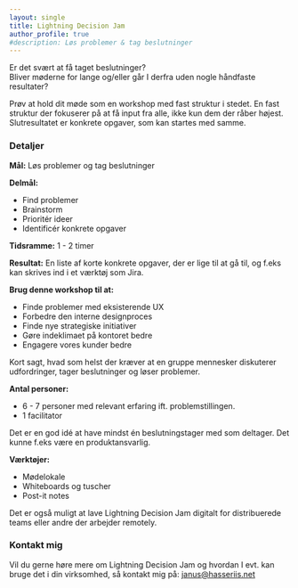```yaml
---
layout: single
title: Lightning Decision Jam
author_profile: true
#description: Løs problemer & tag beslutninger
---
```


Er det svært at få taget beslutninger? <br />
Bliver møderne for lange og/eller går I derfra uden nogle håndfaste resultater?

Prøv at hold dit møde som en workshop med fast struktur i stedet.
En fast struktur der fokuserer på at få input fra alle, ikke kun dem der råber højest.
Slutresultatet er konkrete opgaver, som kan startes med samme.

### Detaljer

**Mål:** Løs problemer og tag beslutninger

**Delmål:**

- Find problemer
- Brainstorm
- Prioritér ideer
- Identificér konkrete opgaver

**Tidsramme:** 1 - 2 timer

**Resultat:** En liste af korte konkrete opgaver, der er lige til at gå til, og f.eks kan skrives ind i et værktøj som Jira.

**Brug denne workshop til at:**

- Finde problemer med eksisterende UX
- Forbedre den interne designproces
- Finde nye strategiske initiativer
- Gøre indeklimaet på kontoret bedre
- Engagere vores kunder bedre

Kort sagt, hvad som helst der kræver at en gruppe mennesker diskuterer udfordringer, tager beslutninger og løser problemer.

**Antal personer:**

- 6 - 7 personer med relevant erfaring ift. problemstillingen.
- 1 facilitator

Det er en god idé at have mindst én beslutningstager med som deltager. Det kunne f.eks være en produktansvarlig.

**Værktøjer:**

- Mødelokale
- Whiteboards og tuscher
- Post-it notes

Det er også muligt at lave Lightning Decision Jam digitalt for distribuerede teams eller andre der arbejder remotely.

### Kontakt mig

Vil du gerne høre mere om Lightning Decision Jam og hvordan I evt. kan bruge det i din virksomhed, så kontakt mig på: <a href="mailto:janus@hasseriis.net">janus@hasseriis.net</a>
